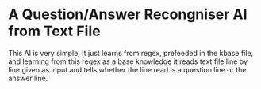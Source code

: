 # A Question/Answer Recongniser AI from Text File
This AI is very simple, It just learns from regex, prefeeded in the kbase file, and learning from this regex as a base knowledge it reads text file line by line given as input and tells whether the line read is a question line or the answer line.
